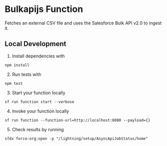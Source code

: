 # Bulkapijs Function

Fetches an external CSV file and uses the Salesforce Bulk API v2.0 to ingest it.

## Local Development

1. Install dependencies with

```
npm install
```

2. Run tests with

```
npm test
```

3. Start your function locally

```
sf run function start --verbose
```

4. Invoke your function locally

```
sf run function --function-url=http://localhost:8080 --payload={}
```

5. Check results by running

```
sfdx force:org:open -p "/lightning/setup/AsyncApiJobStatus/home"
```
